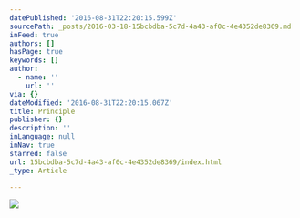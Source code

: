 ```yaml
---
datePublished: '2016-08-31T22:20:15.599Z'
sourcePath: _posts/2016-03-18-15bcbdba-5c7d-4a43-af0c-4e4352de8369.md
inFeed: true
authors: []
hasPage: true
keywords: []
author:
  - name: ''
    url: ''
via: {}
dateModified: '2016-08-31T22:20:15.067Z'
title: Principle
publisher: {}
description: ''
inLanguage: null
inNav: true
starred: false
url: 15bcbdba-5c7d-4a43-af0c-4e4352de8369/index.html
_type: Article

---
```

![](https://the-grid-user-content.s3-us-west-2.amazonaws.com/e3ed0a48-f8d5-42f2-a4c2-801ce0b58494.jpg)